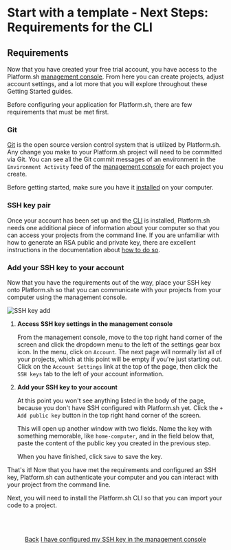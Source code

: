 
# Start with a template - Next Steps: Requirements for the CLI

## Requirements

Now that you have created your free trial account, you have access to the Platform.sh [management console](/administration/web.md). From here you can create projects, adjust account settings, and a lot more that you will explore throughout these Getting Started guides.

Before configuring your application for Platform.sh, there are few requirements that must be met first.

### Git

[Git](/development/tools.md#git) is the open source version control system that is utilized by Platform.sh. Any change you make to your Platform.sh project will need to be committed via Git. You can see all the Git commit messages of an environment in the `Environment Activity` feed of the [management console](/administration/web.md) for each project you create.

Before getting started, make sure you have it [installed](https://git-scm.com/) on your computer.

### SSH key pair

Once your account has been set up and the [CLI](/development/cli.md) is installed, Platform.sh needs one additional piece of information about your computer so that you can access your projects from the command line.
If you are unfamiliar with how to generate an RSA public and private key, there are excellent instructions in the documentation about [how to do so](/gettingstarted/tools.md#ssh).

### Add your SSH key to your account

Now that you have the requirements out of the way, place your SSH key onto Platform.sh so that you can communicate with your projects from your computer using the management console.

![SSH key add](/videos/ssh.gif)

1. **Access SSH key settings in the management console**

    From the management console, move to the top right hand corner of the screen and click the dropdown menu to the left of the settings gear box icon. In the menu, click on `Account`. The next page will normally list all of your projects, which at this point will be empty if you're just starting out. 
    Click on the `Account Settings` link at the top of the page, then click the `SSH keys` tab to the left of your account information.

2. **Add your SSH key to your account**

    At this point you won't see anything listed in the body of the page, because you don't have SSH configured with Platform.sh yet. Click the `+ Add public key` button in the top right hand corner of the screen.
    
    This will open up another window with two fields. Name the key with something memorable, like `home-computer`, and in the field below that, paste the content of the public key you created in the previous step.
    
    When you have finished, click `Save` to save the key.
    

That's it! Now that you have met the requirements and configured an SSH key, Platform.sh can authenticate your computer and you can interact with your project from the command line. 

Next, you will need to install the Platform.sh CLI so that you can import your code to a project.

<html>
<head>
<link rel="stylesheet" href="/styles/styles.css">
</head>
<body>

<br/><br/>

<center>

<a href="/gettingstarted/own-code/step-3.html" class="buttongen small">Back</a>
<a href="/gettingstarted/own-code/step-5.html" class="buttongen small">I have configured my SSH key in the management console</a>

</center>

<br/><br/>

</body>
</html>
